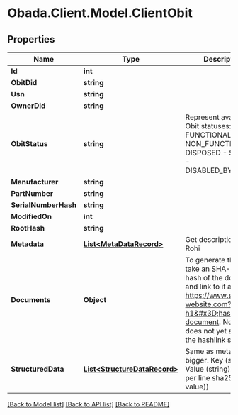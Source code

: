 
# Obada.Client.Model.ClientObit

## Properties

Name | Type | Description | Notes
------------ | ------------- | ------------- | -------------
**Id** | **int** |  | [optional] 
**ObitDid** | **string** |  | [optional] 
**Usn** | **string** |  | [optional] 
**OwnerDid** | **string** |  | [optional] 
**ObitStatus** | **string** | Represent available Obit statuses:   - FUNCTIONAL   - NON_FUNCTIONAL   - DISPOSED   - STOLEN   - DISABLED_BY_OWNER  | [optional] 
**Manufacturer** | **string** |  | [optional] 
**PartNumber** | **string** |  | [optional] 
**SerialNumberHash** | **string** |  | [optional] 
**ModifiedOn** | **int** |  | [optional] 
**RootHash** | **string** |  | [optional] 
**Metadata** | [**List&lt;MetaDataRecord&gt;**](MetaDataRecord.md) | Get description from Rohi | [optional] 
**Documents** | **Object** | To generate this link, take an SHA-256 hash of the document, and link to it as https://www.some-website.com?h1&#x3D;hash-of-document. Note this does not yet adhere to the hashlink standard.  | [optional] 
**StructuredData** | [**List&lt;StructureDataRecord&gt;**](StructureDataRecord.md) | Same as metadata but bigger. Key (string) &#x3D;&gt; Value (string) (hash per line sha256(key + value)) | [optional] 

[[Back to Model list]](../README.md#documentation-for-models)
[[Back to API list]](../README.md#documentation-for-api-endpoints)
[[Back to README]](../README.md)

